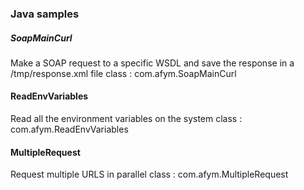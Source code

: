 ### Java samples

##### SoapMainCurl
Make a SOAP request to a specific WSDL and save the response in a /tmp/response.xml file
class : com.afym.SoapMainCurl

#### ReadEnvVariables
Read all the environment variables on the system
class : com.afym.ReadEnvVariables

#### MultipleRequest
Request multiple URLS in parallel
class : com.afym.MultipleRequest